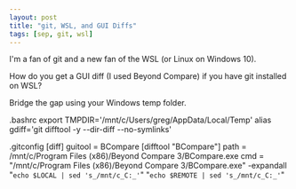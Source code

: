```yaml
---
layout: post
title: "git, WSL, and GUI Diffs"
tags: [sep, git, wsl]
---
```

I'm a fan of git and a new fan of the WSL (or Linux on Windows 10).

How do you get a GUI diff (I used Beyond Compare) if you have git installed on WSL?

Bridge the gap using your Windows temp folder.

.bashrc
export TMPDIR='/mnt/c/Users/greg/AppData/Local/Temp'
alias gdiff='git difftool -y --dir-diff --no-symlinks'

.gitconfig
[diff]
        guitool = BCompare
[difftool "BCompare"]
        path = /mnt/c/Program Files (x86)/Beyond Compare 3/BCompare.exe
        cmd = \"/mnt/c/Program Files (x86)/Beyond Compare 3/BCompare.exe\" -expandall \"`echo $LOCAL | sed 's_/mnt/c_C:_'`\" \"`echo $REMOTE | sed 's_/mnt/c_C:_'`\"
